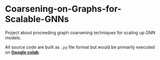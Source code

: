 # Coarsening-on-Graphs-for-Scalable-GNNs
Project about proceeding graph coarsening techniques for scaling up GNN models.

All source code are built as `.py` file format but would be primarily executed on [**Google colab**](https://colab.research.google.com/).
